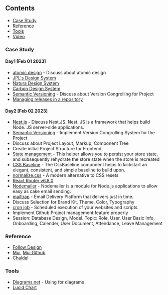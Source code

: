 ## Contents
* [Case Study](#case-study)
* [Reference](#reference)
* [Tools](#tools)
* [Video](#video)

### Case Study 

#### Day1 [Feb 01 2023]
- [atomic design](https://bradfrost.com/blog/post/atomic-web-design/) - Discuss about atomic design
- [JPL's Design System](https://nasa-jpl.github.io/explorer-1/?path=/story/introduction--page)
- [Natura Design System](https://natds-rn.natura.design/?path=/story/documentation-changelog--page)
- [Carbon Design System](https://carbondesignsystem.com/)
- [Semantic Versioning](https://semver.org/) - Discuss about Version Congrolling for Project
- [Managing releases in a repository](https://docs.github.com/en/repositories/releasing-projects-on-github/managing-releases-in-a-repository)

#### Day2 [Feb 02 2023]
- [Nest.js](https://nestjs.com/) - Discuss Nest.JS.  Nest. JS is a framework that helps build Node. JS server-side applications. 
- [Semantic Versioning](https://semver.org/) - Implement Version Congrolling System for the Project
- Discuss about Project Layout, Markup, Component Tree 
- Create initial Project Structure for Frontend
- [State management](https://easy-peasy.vercel.app/docs/api/persist.html) - This helper allows you to persist your store state, and subsequently rehydrate the store state when the store is recreated
- [CSS Baseline](https://mui.com/material-ui/react-css-baseline/) - The CssBaseline component helps to kickstart an elegant, consistent, and simple baseline to build upon.
- [normalize.css](https://github.com/necolas/normalize.css) - A modern alternative to CSS resets
- [React Router v6.8.0](https://reactrouter.com/en/main)
- [Nodemailer](https://nodemailer.com/about/) - Nodemailer is a module for Node.js applications to allow easy as cake email sending.
- [mailtrap](https://mailtrap.io/) - Email Delivery Platform that delivers just in time.
- Discuss Selection for Brand Kit, Theme, Color, Typography
- [cron job](https://cron-job.org/en/) - Scheduled execution of your websites and scripts.
- Implement Github Project management feature properly
- Session: Database Design, Model. Topic: Role, User, User Basic Info, Onboarding, Calender, User Document, Attendance, Leave Management 

### Reference 
- [Follow Design](https://github.com/MOHAMMADmiZAN/dressmart)
- [Mui](https://mui.com/), [Mui Github](https://github.com/mui)
- [Chaldal](https://chaldal.com/)

### Tools
- [Diagrams.net](https://www.diagrams.net/) - Using for diagrams
- [Lucid Chart](https://www.lucidchart.com/pages/)

